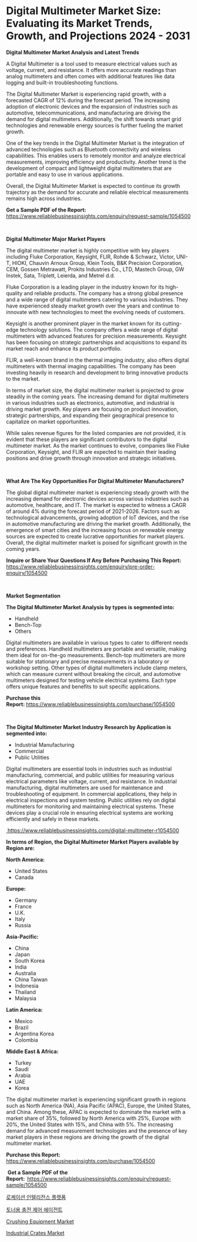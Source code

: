 <p><h1>Digital Multimeter Market Size: Evaluating its Market Trends, Growth, and Projections 2024 - 2031</h1></p><p><strong>Digital Multimeter Market Analysis and Latest Trends</strong></p>
<p><p>A Digital Multimeter is a tool used to measure electrical values such as voltage, current, and resistance. It offers more accurate readings than analog multimeters and often comes with additional features like data logging and built-in troubleshooting functions.</p><p>The Digital Multimeter Market is experiencing rapid growth, with a forecasted CAGR of 12% during the forecast period. The increasing adoption of electronic devices and the expansion of industries such as automotive, telecommunications, and manufacturing are driving the demand for digital multimeters. Additionally, the shift towards smart grid technologies and renewable energy sources is further fueling the market growth.</p><p>One of the key trends in the Digital Multimeter Market is the integration of advanced technologies such as Bluetooth connectivity and wireless capabilities. This enables users to remotely monitor and analyze electrical measurements, improving efficiency and productivity. Another trend is the development of compact and lightweight digital multimeters that are portable and easy to use in various applications.</p><p>Overall, the Digital Multimeter Market is expected to continue its growth trajectory as the demand for accurate and reliable electrical measurements remains high across industries.</p></p>
<p><strong>Get a Sample PDF of the Report:&nbsp;</strong> <a href="https://www.reliablebusinessinsights.com/enquiry/request-sample/1054500">https://www.reliablebusinessinsights.com/enquiry/request-sample/1054500</a></p>
<p>&nbsp;</p>
<p><strong>Digital Multimeter Major Market Players</strong></p>
<p><p>The digital multimeter market is highly competitive with key players including Fluke Corporation, Keysight, FLIR, Rohde & Schwarz, Victor, UNI-T, HIOKI, Chauvin Arnoux Group, Klein Tools, B&K Precision Corporation, CEM, Gossen Metrawatt, Prokits Industries Co., LTD, Mastech Group, GW Instek, Sata, Triplett, Leierda, and Metrel d.d.</p><p>Fluke Corporation is a leading player in the industry known for its high-quality and reliable products. The company has a strong global presence and a wide range of digital multimeters catering to various industries. They have experienced steady market growth over the years and continue to innovate with new technologies to meet the evolving needs of customers.</p><p>Keysight is another prominent player in the market known for its cutting-edge technology solutions. The company offers a wide range of digital multimeters with advanced features for precision measurements. Keysight has been focusing on strategic partnerships and acquisitions to expand its market reach and enhance its product portfolio.</p><p>FLIR, a well-known brand in the thermal imaging industry, also offers digital multimeters with thermal imaging capabilities. The company has been investing heavily in research and development to bring innovative products to the market.</p><p>In terms of market size, the digital multimeter market is projected to grow steadily in the coming years. The increasing demand for digital multimeters in various industries such as electronics, automotive, and industrial is driving market growth. Key players are focusing on product innovation, strategic partnerships, and expanding their geographical presence to capitalize on market opportunities.</p><p>While sales revenue figures for the listed companies are not provided, it is evident that these players are significant contributors to the digital multimeter market. As the market continues to evolve, companies like Fluke Corporation, Keysight, and FLIR are expected to maintain their leading positions and drive growth through innovation and strategic initiatives.</p></p>
<p>&nbsp;</p>
<p><strong>What Are The Key Opportunities For Digital Multimeter Manufacturers?</strong></p>
<p><p>The global digital multimeter market is experiencing steady growth with the increasing demand for electronic devices across various industries such as automotive, healthcare, and IT. The market is expected to witness a CAGR of around 4% during the forecast period of 2021-2026. Factors such as technological advancements, growing adoption of IoT devices, and the rise in automotive manufacturing are driving the market growth. Additionally, the emergence of smart cities and the increasing focus on renewable energy sources are expected to create lucrative opportunities for market players. Overall, the digital multimeter market is poised for significant growth in the coming years.</p></p>
<p><strong>Inquire or Share Your Questions If Any Before Purchasing This Report:</strong> <a href="https://www.reliablebusinessinsights.com/enquiry/pre-order-enquiry/1054500">https://www.reliablebusinessinsights.com/enquiry/pre-order-enquiry/1054500</a></p>
<p>&nbsp;</p>
<p><strong>Market Segmentation</strong></p>
<p><strong>The Digital Multimeter Market Analysis by types is segmented into:</strong></p>
<p><ul><li>Handheld</li><li>Bench-Top</li><li>Others</li></ul></p>
<p><p>Digital multimeters are available in various types to cater to different needs and preferences. Handheld multimeters are portable and versatile, making them ideal for on-the-go measurements. Bench-top multimeters are more suitable for stationary and precise measurements in a laboratory or workshop setting. Other types of digital multimeters include clamp meters, which can measure current without breaking the circuit, and automotive multimeters designed for testing vehicle electrical systems. Each type offers unique features and benefits to suit specific applications.</p></p>
<p><strong>Purchase this Report:&nbsp;</strong><a href="https://www.reliablebusinessinsights.com/purchase/1054500">https://www.reliablebusinessinsights.com/purchase/1054500</a></p>
<p>&nbsp;</p>
<p><strong>The Digital Multimeter Market Industry Research by Application is segmented into:</strong></p>
<p><ul><li>Industrial Manufacturing</li><li>Commercial</li><li>Public Utilities</li></ul></p>
<p><p>Digital multimeters are essential tools in industries such as industrial manufacturing, commercial, and public utilities for measuring various electrical parameters like voltage, current, and resistance. In industrial manufacturing, digital multimeters are used for maintenance and troubleshooting of equipment. In commercial applications, they help in electrical inspections and system testing. Public utilities rely on digital multimeters for monitoring and maintaining electrical systems. These devices play a crucial role in ensuring electrical systems are working efficiently and safely in these markets.</p></p>
<p><a href="https://www.reliablebusinessinsights.com/digital-multimeter-r1054500">&nbsp;https://www.reliablebusinessinsights.com/digital-multimeter-r1054500</a></p>
<p><strong>In terms of Region, the Digital Multimeter Market Players available by Region are:</strong></p>
<p>
    <p> <strong> North America: </strong>
        <ul>
            <li>United States</li>
            <li>Canada</li>
        </ul>
        </p> 
    <p> <strong> Europe: </strong>
        <ul>
            <li>Germany</li>
            <li>France</li>
            <li>U.K.</li>
            <li>Italy</li>
            <li>Russia</li>
        </ul>
        </p> 
    <p> <strong> Asia-Pacific: </strong>
        <ul>
            <li>China</li>
            <li>Japan</li>
            <li>South Korea</li>
            <li>India</li>
            <li>Australia</li>
            <li>China Taiwan</li>
            <li>Indonesia</li>
            <li>Thailand</li>
            <li>Malaysia</li>
        </ul>
        </p> 
    <p> <strong> Latin America: </strong>
        <ul>
            <li>Mexico</li>
            <li>Brazil</li>
            <li>Argentina Korea</li>
            <li>Colombia</li>
        </ul>
        </p> 
    <p> <strong> Middle East & Africa: </strong>
        <ul>
            <li>Turkey</li>
            <li>Saudi</li>
            <li>Arabia</li>
            <li>UAE</li>
            <li>Korea</li>
        </ul>
    </p>
    </p>
<p><p>The digital multimeter market is experiencing significant growth in regions such as North America (NA), Asia Pacific (APAC), Europe, the United States, and China. Among these, APAC is expected to dominate the market with a market share of 35%, followed by North America with 25%, Europe with 20%, the United States with 15%, and China with 5%. The increasing demand for advanced measurement technologies and the presence of key market players in these regions are driving the growth of the digital multimeter market.</p></p>
<p><strong>Purchase this Report: </strong><a href="https://www.reliablebusinessinsights.com/purchase/1054500">https://www.reliablebusinessinsights.com/purchase/1054500</a></p>
<p>&nbsp;<strong>Get a Sample PDF of the Report:&nbsp;&nbsp;</strong><a href="https://www.reliablebusinessinsights.com/enquiry/request-sample/1054500">https://www.reliablebusinessinsights.com/enquiry/request-sample/1054500</a></p>
<p><strong></strong></p>
<p><p><a href="https://github.com/amuji413411/Market-Research-Report-List-1/blob/main/4502095166648.md">로케이션 인텔리전스 플랫폼</a></p><p><a href="https://github.com/msujons1512/Market-Research-Report-List-1/blob/main/6544328166647.md">토너용 충전 제어 에이전트</a></p><p><a href="https://github.com/biheemgalvinlouises6hokrh3h/Market-Research-Report-List-3/blob/main/crushing-equipment-market.md">Crushing Equipment Market</a></p><p><a href="https://github.com/IzaiahBartell/Market-Research-Report-List-1/blob/main/industrial-crates-market.md">Industrial Crates Market</a></p></p>